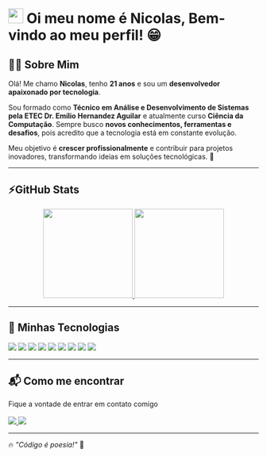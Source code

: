 # <img src="https://media.giphy.com/media/hvRJCLFzcasrR4ia7z/giphy.gif" width="30px"> Oi meu nome é Nicolas, Bem-vindo ao meu perfil! 😁  

## 🧑‍💻 Sobre Mim  

Olá! Me chamo **Nicolas**, tenho **21 anos** e sou um **desenvolvedor apaixonado por tecnologia**.  

Sou formado como **Técnico em Análise e Desenvolvimento de Sistemas pela ETEC Dr. Emílio Hernandez Aguilar** e atualmente curso **Ciência da Computação**. Sempre busco **novos conhecimentos, ferramentas e desafios**, pois acredito que a tecnologia está em constante evolução.  

Meu objetivo é **crescer profissionalmente** e contribuir para projetos inovadores, transformando ideias em soluções tecnológicas. 🚀  

---

## ⚡GitHub Stats  

<div align="center"> 
  <a href="https://github.com/NicolasRodrigues23">
    <img height="180em" src="https://github-readme-stats.vercel.app/api?username=NicolasRodrigues23&show_icons=true&theme=github_dark&include_all_commits=true&count_private=true"/> 
    <img height="180em" src="https://github-readme-stats.vercel.app/api/top-langs/?username=NicolasRodrigues23&layout=compact&langs_count=7&theme=github_dark"/> 
  </a>
</div>

---

## 🚀 Minhas Tecnologias  

<div align="left">  
  <img src="https://img.shields.io/badge/-Laravel-FF2D20?style=for-the-badge&logo=laravel&logoColor=white"/>
  <img src="https://img.shields.io/badge/-ASP.NET-5C2D91?style=for-the-badge&logo=aspnet&logoColor=white"/>
  <img src="https://img.shields.io/badge/Java-ED8B00?style=for-the-badge&logo=java&logoColor=white" />
  <img src="https://img.shields.io/badge/-C-00599C?style=for-the-badge&logo=c&logoColor=white"/>
  <img src="https://img.shields.io/badge/Python-3776AB?style=for-the-badge&logo=python&logoColor=white" />
  <img src="https://img.shields.io/badge/SQL-Server-CC2927?style=for-the-badge&logo=microsoftsqlserver&logoColor=white" />
  <img src="https://img.shields.io/badge/-MySQL-4479A1?style=for-the-badge&logo=mysql&logoColor=white" />
  <img src="https://img.shields.io/badge/-SQLite-003B57?style=for-the-badge&logo=sqlite&logoColor=white" />
  <img src="https://img.shields.io/badge/Power%20BI-F2C811?style=for-the-badge&logo=powerbi&logoColor=white"/>
</div>

---

## 📬 Como me encontrar  

<div align="left">  
  Fique a vontade de entrar em contato comigo
  </br>
  </br>
  <a href="mailto:nicolasrod1411@gmail.com">
    <img src="https://img.shields.io/badge/-Email-D14836?style=for-the-badge&logo=gmail&logoColor=white" target="_blank">
  </a>  
  <a href="https://www.linkedin.com/in/nicolasrodrigues1411" target="_blank">
    <img src="https://img.shields.io/badge/-LinkedIn-0A66C2?style=for-the-badge&logo=linkedin&logoColor=white" target="_blank">
  </a>
</div>

---

🔥 _"Código é poesia!"_ 🚀
